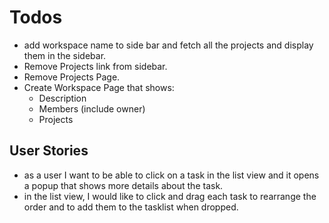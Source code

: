 # Todos

- add workspace name to side bar and fetch all the projects and display them in the sidebar.
- Remove Projects link from sidebar.
- Remove Projects Page.
- Create Workspace Page that shows:
  - Description
  - Members (include owner)
  - Projects

## User Stories

- as a user I want to be able to click on a task in the list view and it opens a popup that shows more details about the task.
- in the list view, I would like to click and drag each task to rearrange the order and to add them to the tasklist when dropped.
